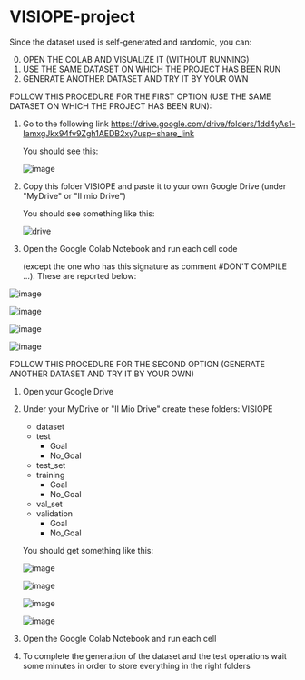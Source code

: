 # VISIOPE-project

Since the dataset used is self-generated and randomic, you can:

0) OPEN THE COLAB AND VISUALIZE IT (WITHOUT RUNNING)
1) USE THE SAME DATASET ON WHICH THE PROJECT HAS BEEN RUN
2) GENERATE ANOTHER DATASET AND TRY IT BY YOUR OWN

FOLLOW THIS PROCEDURE FOR THE FIRST OPTION (USE THE SAME DATASET ON WHICH THE PROJECT HAS BEEN RUN):

1) Go to the following link https://drive.google.com/drive/folders/1dd4yAs1-IamxgJkx94fv9Zgh1AEDB2xy?usp=share_link 
   
   You should see this:
   
   ![image](https://github.com/alessiapontiggia/VISIOPE-project/assets/102748217/53a872a4-b588-4e51-80fe-ec9d203e88d0)
  

2) Copy this folder VISIOPE and paste it to your own Google Drive (under "MyDrive" or "Il mio Drive")

   You should see something like this:
  
   ![drive](https://github.com/alessiapontiggia/VISIOPE-project/assets/102748217/dc01063c-cbeb-43cf-9c12-bf3cc317f669)
  
 
3) Open the Google Colab Notebook and run each cell code 
   
   (except the one who has this signature as comment #DON'T COMPILE ...). These are reported below:
  
  ![image](https://github.com/alessiapontiggia/VISIOPE-project/assets/102748217/9c60580d-5027-4339-901b-4f99ce614afa)

  ![image](https://github.com/alessiapontiggia/VISIOPE-project/assets/102748217/065c9ce9-3c59-4802-8ccb-b9576ee0d3fd)
  
  ![image](https://github.com/alessiapontiggia/VISIOPE-project/assets/102748217/de425198-c3b1-4112-82dc-0ddc276875f8)
  
  ![image](https://github.com/alessiapontiggia/VISIOPE-project/assets/102748217/32568cb4-c418-417a-af72-e5f74d6e57f5)

   
      
  
FOLLOW THIS PROCEDURE FOR THE SECOND OPTION (GENERATE ANOTHER DATASET AND TRY IT BY YOUR OWN)

1) Open your Google Drive
2) Under your MyDrive or "Il Mio Drive" create these folders:
    VISIOPE
      - dataset
      - test 
        - Goal
        - No_Goal
      - test_set
      - training
        - Goal
        - No_Goal
      - val_set
      - validation
        - Goal
        - No_Goal
   
   You should get something like this:
   
   ![image](https://github.com/alessiapontiggia/VISIOPE-project/assets/102748217/53a872a4-b588-4e51-80fe-ec9d203e88d0)
   
   ![image](https://github.com/alessiapontiggia/VISIOPE-project/assets/102748217/d831f1d5-4c72-4f8a-814d-f6e1790fe166)

   ![image](https://github.com/alessiapontiggia/VISIOPE-project/assets/102748217/384bfd8e-ff48-46ef-b635-dc2669f598b2)

   ![image](https://github.com/alessiapontiggia/VISIOPE-project/assets/102748217/df8585b9-779a-41ea-a9f2-77724aaaad4c)

3) Open the Google Colab Notebook and run each cell
4) To complete the generation of the dataset and the test operations wait some minutes in order to store everything in the right folders



